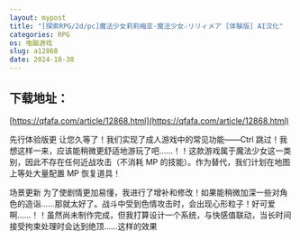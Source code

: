 ```yaml
---
layout: mypost
title: "[探索RPG/2d/pc]魔法少女莉莉梅亚-魔法少女☆リリィメア [体験版] AI汉化"
categories: RPG
os: 电脑游戏
slug: a12868
date: 2024-10-30
---
```


## 下载地址：

[https://qfafa.com/article/12868.html](https://qfafa.com/article/12868.html)

先行体验版更
让您久等了！我们实现了成人游戏中的常见功能——Ctrl 跳过！我想这样一来，应该能稍微更舒适地游玩了吧……！！这款游戏属于魔法少女这一类别，因此不存在任何近战攻击（不消耗 MP 的技能）。作为替代，我们计划在地图上等处大量配置 MP 恢复道具！

场景更新
为了使剧情更加易懂，我进行了增补和修改！如果能稍微加深一些对角色的造诣……那就太好了。战斗中受到色情攻击时，会出现心形粒子！好可爱啊……！！虽然尚未制作完成，但我打算设计一个系统，与快感值联动，当长时间接受拘束处理时会达到绝顶……这样的效果